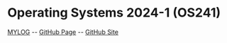# Operating Systems 2024-1 (OS241)

[MYLOG](TXT/mylog.txt) -- [GitHub Page](https://fritszoe.github.io/os241/) -- [GitHub Site](https://github.com/fritszoe/os241/)

